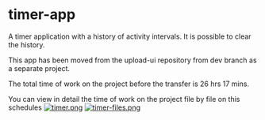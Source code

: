 # timer-app
A timer application with a history of activity intervals. It is possible to clear the history.

This app has been moved from the upload-ui repository from dev branch as a separate project.

The total time of work on the project before the transfer is 26 hrs 17 mins.

You can view in detail the time of work on the project file by file on this schedules
[![timer.png](https://i.postimg.cc/63KWSBbD/timer.png)](https://postimg.cc/XZ26B6b8)
[![timer-files.png](https://i.postimg.cc/sxx5QFd0/timer-files.png)](https://postimg.cc/dZMhpx08)
